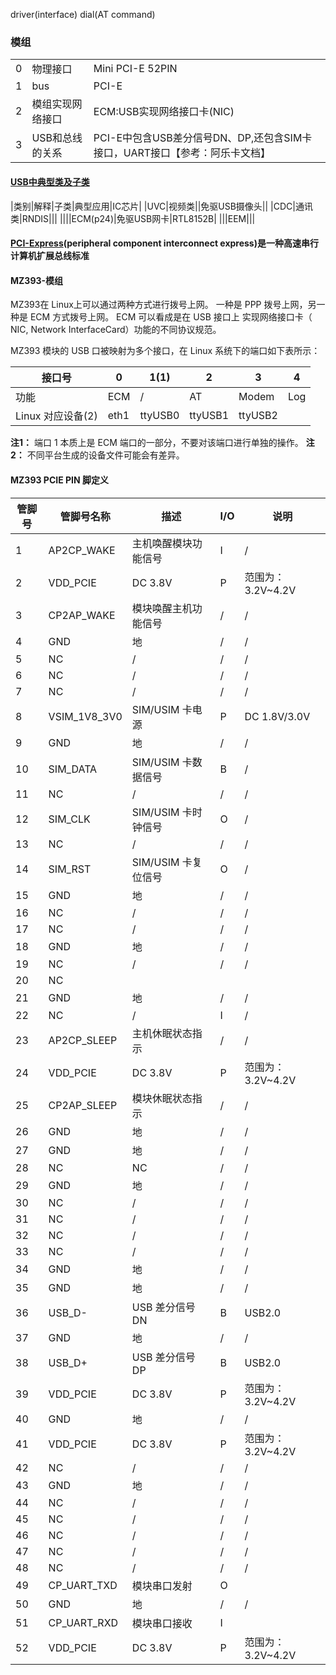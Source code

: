 driver\(interface\)
dial\(AT command\)

### 模组
||||
|--|--|--|
|0|物理接口|Mini PCI-E 52PIN|
|1|bus|PCI-E|
|2|模组实现网络接口|ECM:USB实现网络接口卡\(NIC\)|
|3|USB和总线的关系|PCI-E中包含USB差分信号DN、DP,还包含SIM卡接口，UART接口【参考：阿乐卡文档】|
#### [USB中典型类及子类](https://blog.csdn.net/weijory/article/details/75570597)
|类别|解释|子类|典型应用|IC芯片|
|UVC|视频类||免驱USB摄像头||
|CDC|通讯类|RNDIS|||
||||ECM\(p24\)|免驱USB网卡|RTL8152B|
|||EEM|||

#### [PCI-Express](https://baike.baidu.com/item/PCI-Express)(peripheral component interconnect express)是一种高速串行计算机扩展总线标准

#### MZ393-模组

MZ393在 Linux上可以通过两种方式进行拨号上网。
一种是 PPP 拨号上网，另一种是 ECM 方式拨号上网。 ECM 可以看成是在 USB 接口上
实现网络接口卡（ NIC, Network InterfaceCard）功能的不同协议规范。

MZ393 模块的 USB 口被映射为多个接口，在 Linux 系统下的端口如下表所示：

|接口号|0|1\(1\)|2|3|4|
|--|--|--|--|--|--|
|功能|ECM|\/|AT|Modem|Log|
|Linux 对应设备\(2\)|eth1|ttyUSB0|ttyUSB1|ttyUSB2|

**注1：** 端口 1 本质上是 ECM 端口的一部分，不要对该端口进行单独的操作。
**注2：** 不同平台生成的设备文件可能会有差异。

#### MZ393 PCIE PIN 脚定义
|管脚号|管脚号名称|描述|I/O|说明|
|--|--|--|--|--|
|1|AP2CP_WAKE|主机唤醒模块功能信号|I|/|
2|VDD_PCIE|DC 3.8V|P|范围为： 3.2V~4.2V
3|CP2AP_WAKE|模块唤醒主机功能信号|/|/
4|GND|地|/|/
5|NC|/|/|/
6|NC|/|/|/
7|NC|/|/|/
8|VSIM_1V8_3V0|SIM/USIM 卡电源|P|DC 1.8V/3.0V
9|GND|地|/|/
10|SIM_DATA|SIM/USIM 卡数据信号|B|/
11|NC|/|/|/
12|SIM_CLK|SIM/USIM 卡时钟信号|O|/
13|NC|/|/|/
14|SIM_RST|SIM/USIM 卡复位信号|O|/
15|GND|地|/|/
16|NC|/|/|/
17|NC|/|/|/
18|GND|地|/|/
19|NC|/|/|/
20|NC|||
21|GND|地|/|/
22|NC|/|I|/
23|AP2CP_SLEEP|主机休眠状态指示|/|/
24|VDD_PCIE|DC 3.8V|P|范围为： 3.2V~4.2V
25|CP2AP_SLEEP|模块休眠状态指示|/|/
26|GND|地|/|/
27|GND|地|/|/
28|NC|NC|/|/
29|GND|地|/|/
30|NC|/|/|/
31|NC|/|/|/
32|NC|/|/|/
33|NC|/|/|/
34|GND|地|/|/
35|GND|地|/|/
36|USB_D-|USB 差分信号 DN|B|USB2.0
37|GND|地|/|/
38|USB_D+|USB 差分信号 DP|B|USB2.0
39|VDD_PCIE|DC 3.8V|P|范围为： 3.2V~4.2V
40|GND|地|/|/
41|VDD_PCIE|DC 3.8V|P|范围为： 3.2V~4.2V
42|NC|/|/|/
43|GND|地|/|/
44|NC|/|/|/
45|NC|/|/|/
46|NC|/|/|/
47|NC|/|/|/
48|NC|/|/|/
49|CP_UART_TXD|模块串口发射|O
50|GND|地|/|/
51|CP_UART_RXD|模块串口接收|I
52|VDD_PCIE|DC 3.8V|P|范围为： 3.2V~4.2V

